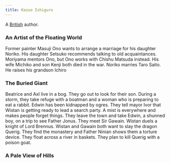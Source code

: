 ```yaml
---
title: Kazuo Ishiguro
---
```


A [British](../index.html) author.

### An Artist of the Floating World

Former painter Masuji Ono wants to arrange a marriage for his daughter Noriko. His daughter Setsuko recommends talking to old acquaintances. Moriyama mentors Ono, but Ono works with Chishu Matsuda instead. His wife Michiko and son Kenji both died in the war. Noriko marries Taro Saito. He raises his grandson Ichiro

### The Buried Giant

Beatrice and Axl live in a bog. They go out to look for their son. During a storm, they take refuge with a boatman and a woman who is preparing to eat a rabbit. Edwin has been kidnapped by ogres. They tell mayor Ivor that Wistan is getting ready to lead a search party. A mist is everywhere and makes people forget things. They leave the town and take Edwin, a shunned boy, on a trip to see Father Jonus. They meet Sir Gawain. Wistan duels a knight of Lord Brennus. Wistan and Gawain both want to slay the dragon Querig. They find the monastery and Father Ninian shows them a torture device. They float across a river in baskets. They plan to kill Querig with a poison goat.

### A Pale View of Hills
